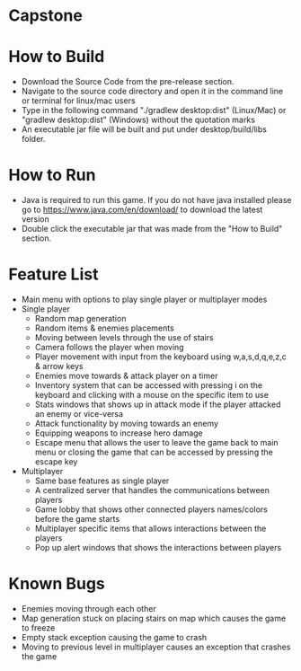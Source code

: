 # Capstone

# How to Build

- Download the Source Code from the pre-release section.
- Navigate to the source code directory and open it in the command line or terminal for linux/mac users
- Type in the following command "./gradlew desktop:dist" (Linux/Mac) or "gradlew desktop:dist" (Windows) without the quotation marks
- An executable jar file will be built and put under desktop/build/libs folder.

# How to Run

- Java is required to run this game. If you do not have java installed please go to https://www.java.com/en/download/ to download the latest version
- Double click the executable jar that was made from the "How to Build" section.

# Feature List

- Main menu with options to play single player or multiplayer modes
- Single player
  - Random map generation
  - Random items & enemies placements
  - Moving between levels through the use of stairs
  - Camera follows the player when moving
  - Player movement with input from the keyboard using w,a,s,d,q,e,z,c & arrow keys
  - Enemies move towards & attack player on a timer
  - Inventory system that can be accessed with pressing i on the keyboard and clicking with a mouse on the specific item to use
  - Stats windows that shows up in attack mode if the player attacked an enemy or vice-versa
  - Attack functionality by moving towards an enemy
  - Equipping weapons to increase hero damage
  - Escape menu that allows the user to leave the game back to main menu or closing the game that can be accessed by pressing the escape key
- Multiplayer
  - Same base features as single player
  - A centralized server that handles the communications between players
  - Game lobby that shows other connected players names/colors before the game starts
  - Multiplayer specific items that allows interactions between the players
  - Pop up alert windows that shows the interactions between players
 
# Known Bugs

- Enemies moving through each other
- Map generation stuck on placing stairs on map which causes the game to freeze
- Empty stack exception causing the game to crash
- Moving to previous level in multiplayer causes an exception that crashes the game
